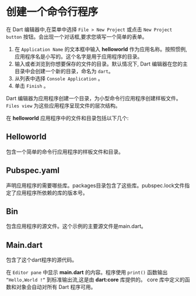 # 创建一个命令行程序

在 Dart 编辑器中,在菜单中选择 `File > New Project` 或点击 `New Project button` 按钮。会出现一个对话框,要求您填写一个简单的表单。

1. 在 `Application Name` 的文本框中输入 **helloworld** 作为应用名称。按照惯例,应用程序名是小写的。这个名字是用于应用程序的目录。
2. 输入或者浏览到你想要保存的文件的目录。默认情况下, Dart 编辑器在您的主目录中会创建一个新的目录，命名为 `dart`。
3. 从列表中选择 `Console Application` 。
4. 单击 `Finish` 。

Dart 编辑器为应用程序创建一个目录，为小型命令行应用程序创建样板文件。 `Files view` 为这些应用程序呈现文件的层次结构。

在 **helloworld** 应用程序中的文件和目录包括以下几个:

##  Helloworld

包含一个简单的命令行应用程序的样板文件和目录。
 
## Pubspec.yaml

声明应用程序的需要哪些库。packages目录包含了这些库。pubspec.lock文件指定了应用程序所依赖的库的版本号。
 
## Bin

包含应用程序的源文件。这个示例的主要源文件是main.dart。
 
## Main.dart

包含了这个dart程序的源代码。

在 `Editor pane` 中显示 **main.dart** 的内容。程序使用 `print()` 函数输出 `“Hello,World !“` 到标准输出流,这是由 **dart:core** 库提供的。 core 库中定义的函数和对象会自动对所有 Dart 程序可用。
